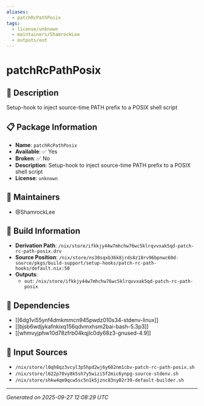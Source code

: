```yaml
---
aliases:
  - patchRcPathPosix
tags:
  - license/unknown
  - maintainers/ShamrockLee
  - outputs/out
---
```


# patchRcPathPosix

## 📝 Description

Setup-hook to inject source-time PATH prefix to a POSIX shell script

## 📋 Package Information

- **Name**: `patchRcPathPosix`
- **Available**: ✅ Yes
- **Broken**: ✅ No
- **Description**: Setup-hook to inject source-time PATH prefix to a POSIX shell script
- **License**: `unknown`
## 👥 Maintainers

- @ShamrockLee


## 🔧 Build Information

- **Derivation Path**: `/nix/store/ifkkjy44w7mhchw76wc5klrqvvxak5qd-patch-rc-path-posix.drv`
- **Source Position**: `/nix/store/ns30sqxb36k8jrds8z18rv96bpnwc60d-source/pkgs/build-support/setup-hooks/patch-rc-path-hooks/default.nix:50`
- **Outputs**:
  - `out`:  `/nix/store/ifkkjy44w7mhchw76wc5klrqvvxak5qd-patch-rc-path-posix`

## 🔗 Dependencies

- [[6dg1vi55ynf4dmkmmcn945pwdz010s34-stdenv-linux]]
- [[bjsb6wdjykafnkixq156qdvmxhsm2bai-bash-5.3p3]]
- [[whmvyjphw10d78zfrb04kqjlc0dy68z3-gnused-4.9]]

## 📁 Input Sources

- `/nix/store/l0qh8qz3vcyl3p5hpd2wj6y602nm1cbv-patch-rc-path-posix.sh`
- `/nix/store/l622p70vy8k5sh7y5wizi5f2mic6ynpg-source-stdenv.sh`
- `/nix/store/shkw4qm9qcw5sc5n1k5jznc83ny02r39-default-builder.sh`

---
*Generated on 2025-09-27 12:08:29 UTC*
